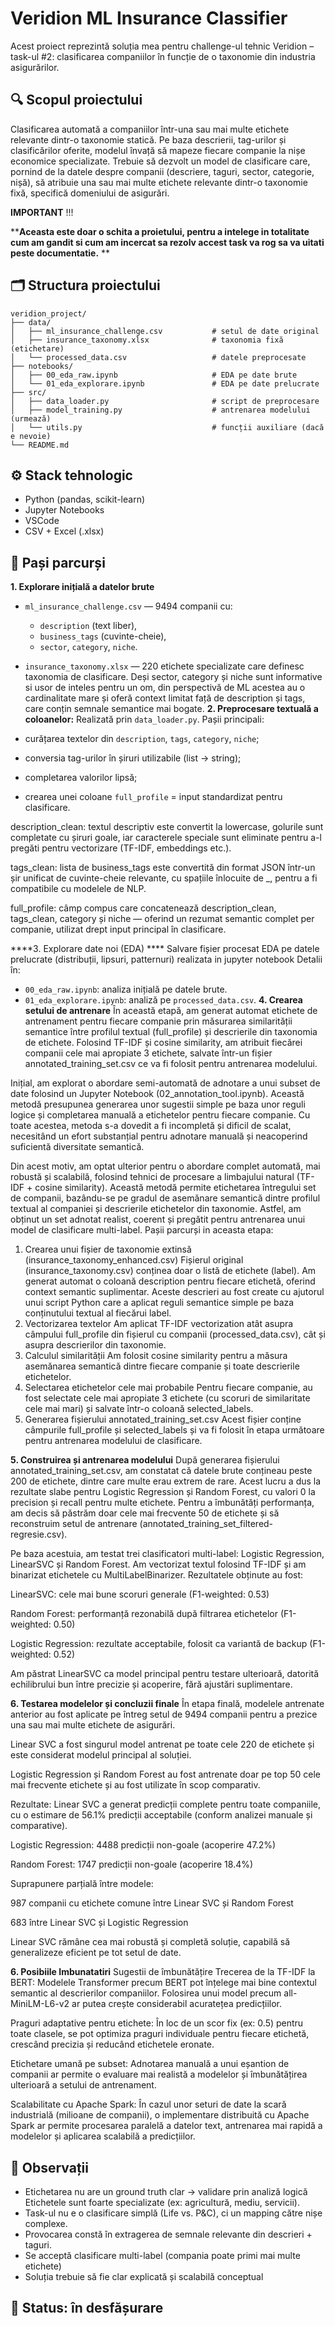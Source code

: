 
# Veridion ML Insurance Classifier

Acest proiect reprezintă soluția mea pentru challenge-ul tehnic Veridion – task-ul #2: clasificarea companiilor în funcție de o taxonomie din industria asigurărilor.

## 🔍 Scopul proiectului
Clasificarea automată a companiilor într-una sau mai multe etichete relevante dintr-o taxonomie statică. Pe baza descrierii, tag-urilor și clasificărilor oferite, modelul învață să mapeze fiecare companie la nișe economice specializate.
Trebuie să dezvolt un model de clasificare care, pornind de la datele despre companii (descriere, taguri, sector, categorie, nișă), să atribuie una sau mai multe etichete relevante dintr-o taxonomie fixă, specifică domeniului de asigurări.

**IMPORTANT** !!! 

****Aceasta este doar o schita a proietului, pentru a intelege in totalitate cum am gandit si cum am incercat sa rezolv accest task va rog sa va uitati peste documentatie.**
**
## 🗂 Structura proiectului
```
veridion_project/
├── data/
│   ├── ml_insurance_challenge.csv           # setul de date original
│   ├── insurance_taxonomy.xlsx              # taxonomia fixă (etichetare)
│   └── processed_data.csv                   # datele preprocesate
├── notebooks/
│   ├── 00_eda_raw.ipynb                     # EDA pe date brute
│   └── 01_eda_explorare.ipynb               # EDA pe date prelucrate
├── src/
│   ├── data_loader.py                       # script de preprocesare
│   ├── model_training.py                    # antrenarea modelului (urmează)
│   └── utils.py                             # funcții auxiliare (dacă e nevoie)
└── README.md
```

## ⚙️ Stack tehnologic
- Python (pandas, scikit-learn)
- Jupyter Notebooks
- VSCode 
- CSV + Excel (.xlsx)

## 🔧 Pași parcurși
**1. Explorare inițială a datelor brute**

- `ml_insurance_challenge.csv` — 9494 companii cu:
  - `description` (text liber),
  - `business_tags` (cuvinte-cheie),
  - `sector`, `category`, `niche`.
- `insurance_taxonomy.xlsx` — 220 etichete specializate care definesc taxonomia de clasificare.
Deși sector, category și niche sunt informative si usor de inteles pentru un om, din perspectivă de ML acestea au o cardinalitate mare și oferă context limitat față de description și tags, care conțin semnale semantice mai bogate. 
**2. Preprocesare textuală a coloanelor:**
  Realizată prin `data_loader.py`. Pașii principali:

- curățarea textelor din `description`, `tags`, `category`, `niche`;
- conversia tag-urilor în șiruri utilizabile (list → string);
- completarea valorilor lipsă;
- crearea unei coloane `full_profile` = input standardizat pentru clasificare.

description_clean: textul descriptiv este convertit la lowercase, golurile sunt completate cu șiruri goale, iar caracterele speciale sunt eliminate pentru a-l pregăti pentru vectorizare (TF-IDF, embeddings etc.).

tags_clean: lista de business_tags este convertită din format JSON într-un șir unificat de cuvinte-cheie relevante, cu spațiile înlocuite de _, pentru a fi compatibile cu modelele de NLP.

full_profile: câmp compus care concatenează description_clean, tags_clean, category și niche — oferind un rezumat semantic complet per companie, utilizat drept input principal în clasificare.

****3. Explorare date noi (EDA) ****
    Salvare fișier procesat
    EDA pe datele prelucrate (distribuții, lipsuri, patternuri) realizata in jupyter notebook
    Detalii în:
- `00_eda_raw.ipynb`: analiza inițială pe datele brute.
- `01_eda_explorare.ipynb`: analiză pe `processed_data.csv`.
**4. Crearea setului de antrenare**
În această etapă, am generat automat etichete de antrenament pentru fiecare companie prin măsurarea similarității semantice între profilul textual (full_profile) și descrierile din taxonomia de etichete. Folosind TF-IDF și cosine similarity, am atribuit fiecărei companii cele mai apropiate 3 etichete, salvate într-un fișier annotated_training_set.csv ce va fi folosit pentru antrenarea modelului.

Inițial, am explorat o abordare semi-automată de adnotare a unui subset de date folosind un Jupyter Notebook (02_annotation_tool.ipynb). Această metodă presupunea generarea unor sugestii simple pe baza unor reguli logice și completarea manuală a etichetelor pentru fiecare companie. Cu toate acestea, metoda s-a dovedit a fi incompletă și dificil de scalat, necesitând un efort substanțial pentru adnotare manuală și neacoperind suficientă diversitate semantică.

Din acest motiv, am optat ulterior pentru o abordare complet automată, mai robustă și scalabilă, folosind tehnici de procesare a limbajului natural (TF-IDF + cosine similarity). Această metodă permite etichetarea întregului set de companii, bazându-se pe gradul de asemănare semantică dintre profilul textual al companiei și descrierile etichetelor din taxonomie. Astfel, am obținut un set adnotat realist, coerent și pregătit pentru antrenarea unui model de clasificare multi-label.
Pașii parcurși in aceasta etapa:
1.	Crearea unui fișier de taxonomie extinsă (insurance_taxonomy_enhanced.csv)
Fișierul original (insurance_taxonomy.csv) conținea doar o listă de etichete (label). Am generat automat o coloană description pentru fiecare etichetă, oferind context semantic suplimentar. Aceste descrieri au fost create cu ajutorul unui script Python care a aplicat reguli semantice simple pe baza conținutului textual al fiecărui label.
2.	Vectorizarea textelor
Am aplicat TF-IDF vectorization atât asupra câmpului full_profile din fișierul cu companii (processed_data.csv), cât și asupra descrierilor din taxonomie.
3.	Calculul similarității
Am folosit cosine similarity pentru a măsura asemănarea semantică dintre fiecare companie și toate descrierile etichetelor.
4.	Selectarea etichetelor cele mai probabile
Pentru fiecare companie, au fost selectate cele mai apropiate 3 etichete (cu scoruri de similaritate cele mai mari) și salvate într-o coloană selected_labels.
5.	Generarea fișierului annotated_training_set.csv
Acest fișier conține câmpurile full_profile și selected_labels și va fi folosit în etapa următoare pentru antrenarea modelului de clasificare.

**5. Construirea și antrenarea modelului**
După generarea fișierului annotated_training_set.csv, am constatat că datele brute conțineau peste 200 de etichete, dintre care multe erau extrem de rare. Acest lucru a dus la rezultate slabe pentru Logistic Regression și Random Forest, cu valori 0 la precision și recall pentru multe etichete. Pentru a îmbunătăți performanța, am decis să păstrăm doar cele mai frecvente 50 de etichete și să reconstruim setul de antrenare (annotated_training_set_filtered-regresie.csv).

Pe baza acestuia, am testat trei clasificatori multi-label: Logistic Regression, LinearSVC și Random Forest. Am vectorizat textul folosind TF-IDF și am binarizat etichetele cu MultiLabelBinarizer. Rezultatele obținute au fost:

LinearSVC: cele mai bune scoruri generale (F1-weighted: 0.53)

Random Forest: performanță rezonabilă după filtrarea etichetelor (F1-weighted: 0.50)

Logistic Regression: rezultate acceptabile, folosit ca variantă de backup (F1-weighted: 0.52)

Am păstrat LinearSVC ca model principal pentru testare ulterioară, datorită echilibrului bun între precizie și acoperire, fără ajustări suplimentare.

**6. Testarea modelelor și concluzii finale**
În etapa finală, modelele antrenate anterior au fost aplicate pe întreg setul de 9494 companii pentru a prezice una sau mai multe etichete de asigurări.

Linear SVC a fost singurul model antrenat pe toate cele 220 de etichete și este considerat modelul principal al soluției.

Logistic Regression și Random Forest au fost antrenate doar pe top 50 cele mai frecvente etichete și au fost utilizate în scop comparativ.

Rezultate:
Linear SVC a generat predicții complete pentru toate companiile, cu o estimare de 56.1% predicții acceptabile (conform analizei manuale și comparative).

Logistic Regression: 4488 predicții non-goale (acoperire 47.2%)

Random Forest: 1747 predicții non-goale (acoperire 18.4%)

Suprapunere parțială între modele:

987 companii cu etichete comune între Linear SVC și Random Forest

683 între Linear SVC și Logistic Regression

Linear SVC rămâne cea mai robustă și completă soluție, capabilă să generalizeze eficient pe tot setul de date.

**6. Posibiile Imbunatatiri**
Sugestii de îmbunătățire
Trecerea de la TF-IDF la BERT: Modelele Transformer precum BERT pot înțelege mai bine contextul semantic al descrierilor companiilor. Folosirea unui model precum all-MiniLM-L6-v2 ar putea crește considerabil acuratețea predicțiilor.

Praguri adaptative pentru etichete: În loc de un scor fix (ex: 0.5) pentru toate clasele, se pot optimiza praguri individuale pentru fiecare etichetă, crescând precizia și reducând etichetele eronate.

Etichetare umană pe subset: Adnotarea manuală a unui eșantion de companii ar permite o evaluare mai realistă a modelelor și îmbunătățirea ulterioară a setului de antrenament.

Scalabilitate cu Apache Spark: În cazul unor seturi de date la scară industrială (milioane de companii), o implementare distribuită cu Apache Spark ar permite procesarea paralelă a datelor text, antrenarea mai rapidă a modelelor și aplicarea scalabilă a predicțiilor.

## 🧠 Observații
- Etichetarea nu are un ground truth clar → validare prin analiză logică
 Etichetele sunt foarte specializate (ex: agricultură, mediu, servicii).
- Task-ul nu e o clasificare simplă (Life vs. P&C), ci un mapping către nișe complexe.
- Provocarea constă în extragerea de semnale relevante din descrieri + taguri.
- Se acceptă clasificare multi-label (compania poate primi mai multe etichete)
- Soluția trebuie să fie clar explicată și scalabilă conceptual

## 📌 Status: în desfășurare
